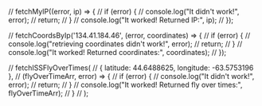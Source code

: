 
// fetchMyIP((error, ip) => {
//   if (error) {
//     console.log("It didn't work!", error);
//     return;
//   }
//   console.log("It worked! Returned IP:", ip);
// });

// fetchCoordsByIp('134.41.184.46', (error, coordinates) => {
//   if (error) {
//     console.log("retrieving coordinates didn't work!", error);
//     return;
//   }
//   console.log("It worked! Returned coordinates:", coordinates);
// });

// fetchISSFlyOverTimes(
//   { latitude: 44.6488625, longitude: -63.5753196 },
//   (flyOverTimeArr, error) => {
//     if (error) {
//       console.log("It didn't work!", error);
//       return;
//     }
//     console.log("It worked! Returned fly over times:", flyOverTimeArr);
//   }
// );